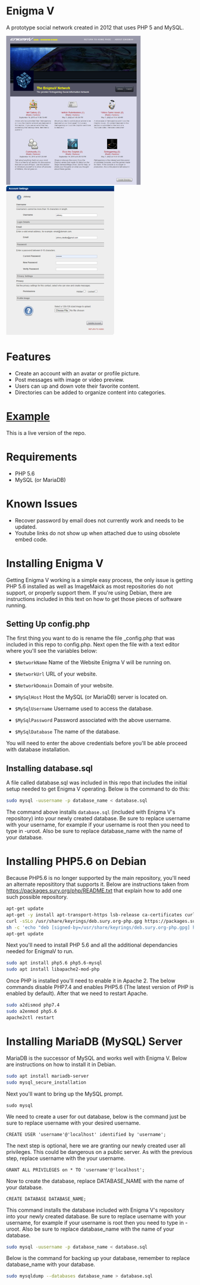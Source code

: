 # Enigma V
A prototype social network created in 2012 that uses PHP 5 and MySQL. 

<img style="height: 400px;" src="https://raw.githubusercontent.com/JohnnyLdeAlba/enigmav/master/enigmav-landing.png" /> <img style="height: 400px;" src="https://raw.githubusercontent.com/JohnnyLdeAlba/enigmav/master/enigmav-edit.png" />

# Features

- Create an account with an avatar or profile picture.
- Post messages with image or video preview.
- Users can up and down vote their favorite content.
- Directories can be added to organize content into categories.

# [Example](https://enigmav.nexusultima.com)

This is a live version of the repo.

# Requirements

- PHP 5.6
- MySQL (or MariaDB)

# Known Issues

- Recover password by email does not currently work and needs to be updated.
- Youtube links do not show up when attached due to using obsolete embed code.

# Installing Enigma V

Getting Enigma V working is a simple easy process, the only issue is getting PHP 5.6 installed
as well as ImageMaick as most repositories do not support, or properly support them. If you're
using Debian, there are instructions included in this text on how to get those pieces of software
running.

## Setting Up config.php

The first thing you want to do is rename the file _config.php that was included in this repo to config.php. 
Next open the file with a text editor where you'll see the variables below:

- `$NetworkName` Name of the Website Enigma V will be running on.
- `$NetworkUrl` URL of your website.
- `$NetworkDomain` Domain of your website.

- `$MySqlHost` Host the MySQL (or MariaDB) server is located on.
- `$MySqlUsername` Username used to access the database.
- `$MySqlPassword` Password associated with the above username.
- `$MySqlDatabase` The name of the database.

You will need to enter the above credentials before you'll be able proceed with database installation.

## Installing database.sql

A file called database.sql was included in this repo that includes the initial setup needed
to get Enigma V operating. Below is the command to do this:

```bash
sudo mysql -uusername -p database_name < database.sql
```

The command above installs `database.sql` (included with Enigma V's repository)
into your newly created database. Be sure to replace username with your
username, for example if your username is root then you need to type in
-uroot. Also be sure to replace database_name with the name of your database.

# Installing PHP5.6 on Debian

Because PHP5.6 is no longer supported by the main repository, you'll need an alternate reposititory that supports it.
Below are instructions taken from https://packages.sury.org/php/README.txt that explain how to add one such possible repository.

```bash
apt-get update
apt-get -y install apt-transport-https lsb-release ca-certificates curl
curl -sSLo /usr/share/keyrings/deb.sury.org-php.gpg https://packages.sury.org/php/apt.gpg
sh -c 'echo "deb [signed-by=/usr/share/keyrings/deb.sury.org-php.gpg] https://packages.sury.org/php/ $(lsb_release -sc) main" > /etc/apt/sources.list.d/php.list'
apt-get update
```

Next you'll need to install PHP 5.6 and all the additional dependancies needed for EnigmaV to run.

```bash
sudo apt install php5.6 php5.6-mysql
sudo apt install libapache2-mod-php
```

Once PHP is installed you'll need to enable it in Apache 2. The below commands disable PHP7.4 and enables PHP5.6 (The latest version of PHP is enabled by default).
After that we need to restart Apache.

```bash
sudo a2dismod php7.4
sudo a2enmod php5.6
apache2ctl restart
```

# Installing MariaDB (MySQL) Server

MariaDB is the successor of MySQL and works well with Enigma V. Below are instructions on how to install it in Debian.

```bash
sudo apt install mariadb-server
sudo mysql_secure_installation
```

Next you'll want to bring up the MySQL prompt.

```
sudo mysql
```

We need to create a user for out database, below is the command just be sure to replace
username with your desired username.

```mysql
CREATE USER 'username'@'localhost' identified by 'username';
```

The next step is optional, here we are granting our newly created user all privileges. 
This could be dangerous on a public server. As with the previous step, replace username
with the your username.

```mysql
GRANT ALL PRIVILEGES on * TO 'username'@'localhost';
```

Now to create the database, replace DATABASE_NAME with the name
of your database.

```mysql
CREATE DATABASE DATABASE_NAME;
```

This command installs the database included with Enigma V's repository
into your newly created database. Be sure to replace username with your
username, for example if your username is root then you need to type in
-uroot. Also be sure to replace database_name with the name of your database.

```bash
sudo mysql -uusername -p database_name < database.sql
```

Below is the command for backing up your database, remember
to replace database_name with your database.

```bash
sudo mysqldump --databases database_name > database.sql
```
